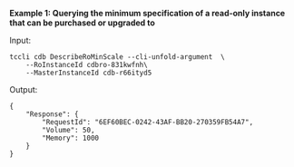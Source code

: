 **Example 1: Querying the minimum specification of a read-only instance that can be purchased or upgraded to**



Input: 

```
tccli cdb DescribeRoMinScale --cli-unfold-argument  \
    --RoInstanceId cdbro-831kwfnh\
    --MasterInstanceId cdb-r66ityd5
```

Output: 
```
{
    "Response": {
        "RequestId": "6EF60BEC-0242-43AF-BB20-270359FB54A7",
        "Volume": 50,
        "Memory": 1000
    }
}
```

